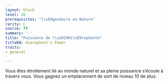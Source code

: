 ```yaml
---
layout: block
level: 20
prerequisites: "l\xE9gendaire en Nature"
rarity: C
source: ??
summary: '-'
title: "Puissance de l\u2019Hi\xE9rophante"
titleEN: Hierophant's Power
traits:
- general

---
```


<p>Vous êtes étroitement lié au monde naturel et sa pleine puissance s’écoule à travers vous. Vous gagnez un emplacement de sort de niveau 10 de plus.</p>